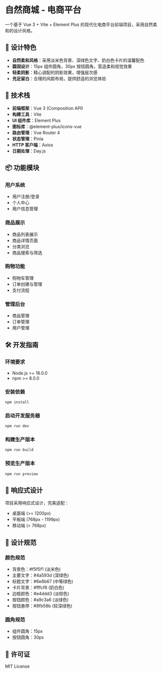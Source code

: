 # 自然商城 - 电商平台

一个基于 Vue 3 + Vite + Element Plus 的现代化电商平台前端项目，采用自然柔和的设计风格。

## 🌿 设计特色

- **自然柔和风格**：采用淡米色背景、深绿色文字、奶白色卡片的温馨配色
- **圆润设计**：15px 组件圆角，30px 按钮圆角，营造柔和视觉效果
- **轻柔阴影**：精心调配的阴影效果，增强层次感
- **充足留白**：合理的间距布局，提供舒适的浏览体验

## 🚀 技术栈

- **前端框架**：Vue 3 (Composition API)
- **构建工具**：Vite
- **UI 组件库**：Element Plus
- **图标库**：@element-plus/icons-vue
- **路由管理**：Vue Router 4
- **状态管理**：Pinia
- **HTTP 客户端**：Axios
- **日期处理**：Day.js

## 📦 功能模块

### 用户系统
- 用户注册/登录
- 个人中心
- 用户信息管理

### 商品展示
- 商品列表展示
- 商品详情页面
- 分类浏览
- 商品搜索与筛选

### 购物功能
- 购物车管理
- 订单创建与管理
- 支付流程

### 管理后台
- 商品管理
- 订单管理
- 用户管理

## 🛠️ 开发指南

### 环境要求
- Node.js >= 16.0.0
- npm >= 8.0.0

### 安装依赖
```bash
npm install
```

### 启动开发服务器
```bash
npm run dev
```

### 构建生产版本
```bash
npm run build
```

### 预览生产版本
```bash
npm run preview
```

## 📱 响应式设计

项目采用响应式设计，完美适配：
- 桌面端 (>= 1200px)
- 平板端 (768px - 1199px)
- 移动端 (< 768px)

## 🎨 设计规范

### 颜色规范
- 背景色：#f5f5f1 (淡米色)
- 主要文字：#4a593d (深绿色)
- 标题文字：#6e8b67 (中等绿色)
- 卡片背景：#fffcf6 (奶白色)
- 边框颜色：#e4ddd3 (淡棕色)
- 按钮颜色：#a9c3a6 (淡绿色)
- 按钮悬停：#8fb58b (较深绿色)

### 圆角规范
- 组件圆角：15px
- 按钮圆角：30px

## 📄 许可证

MIT License
